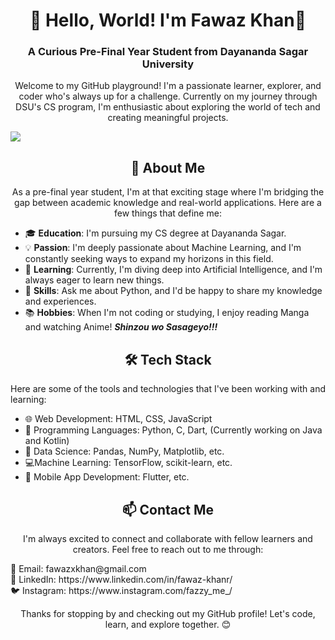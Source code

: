 <!-- Title -->
<h1 align="center">👋 Hello, World! I'm Fawaz Khan🤗</h1>

<!-- Subtitle -->
<h3 align="center">A Curious Pre-Final Year Student from Dayananda Sagar University</h3>

<!-- Introduction -->
<p align="center">
  Welcome to my GitHub playground! I'm a passionate learner, explorer, and coder who's always up for a challenge.
  Currently on my journey through DSU's CS program, I'm enthusiastic about exploring the world of tech and creating meaningful projects.
</p>
<a href="https://github.com/antonkomarev/github-profile-views-counter">
    <img src="https://komarev.com/ghpvc/?username=Fawaz-Khan-R&style=flat&color=blue">
</a>


<!-- About Me -->
<h2 align="center">🚀 About Me</h2>

<p align="center">
  As a pre-final year student, I'm at that exciting stage where I'm bridging the gap between academic knowledge and real-world applications. Here are a few things that define me:
</p>

- 🎓 **Education**: I'm pursuing my CS degree at Dayananda Sagar.
- 💡 **Passion**: I'm deeply passionate about Machine Learning, and I'm constantly seeking ways to expand my horizons in this field.
- 🌱 **Learning**: Currently, I'm diving deep into Artificial Intelligence, and I'm always eager to learn new things.
- 🤹 **Skills**: Ask me about Python, and I'd be happy to share my knowledge and experiences.
- 📚 **Hobbies**: When I'm not coding or studying, I enjoy reading Manga and watching Anime! ***Shinzou wo Sasageyo!!!***

<!-- Tech Stack -->
<h2 align="center">🛠️ Tech Stack</h2>

  Here are some of the tools and technologies that I've been working with and learning:
- 🌐 Web Development: HTML, CSS, JavaScript
- 🐍 Programming Languages: Python, C, Dart, (Currently working on Java and Kotlin)
- 💾 Data Science: Pandas, NumPy, Matplotlib, etc.
- 💻Machine Learning: TensorFlow, scikit-learn, etc.
- 📱 Mobile App Development: Flutter, etc.


<!-- List of technologies 
- Have to include these
<p align="center">
  <img src="https://your-tech-stack-image-url.com" alt="Tech Stack" width="50%">
</p>
-->
<!-- Portfolio 
<h2 align="center">📝 Portfolio</h2>
-->
<!--
<p align="center">
  You can explore some of my projects in my portfolio by visiting [Your Portfolio URL]. Here are a few highlights:
</p>

- 🚀 [Project 1](https://project1-url.com): A description of your first project.
- 🔗 [Project 2](https://project2-url.com): A description of your second project.
- 🌐 [Project 3](https://project3-url.com): A description of your third project.
-->
<!-- Contact Me -->
<h2 align="center">📫 Contact Me</h2>

<p align="center">
  I'm always excited to connect and collaborate with fellow learners and creators. Feel free to reach out to me through:
</p>

<p align="left">
  📧 Email: fawazxkhan@gmail.com <br>
  💼 LinkedIn: https://www.linkedin.com/in/fawaz-khanr/ <br>
  🐦 Instagram: https://www.instagram.com/fazzy_me_/
</p>

<!-- Closing -->
<p align="center">
  Thanks for stopping by and checking out my GitHub profile! Let's code, learn, and explore together. 😊
</p>
